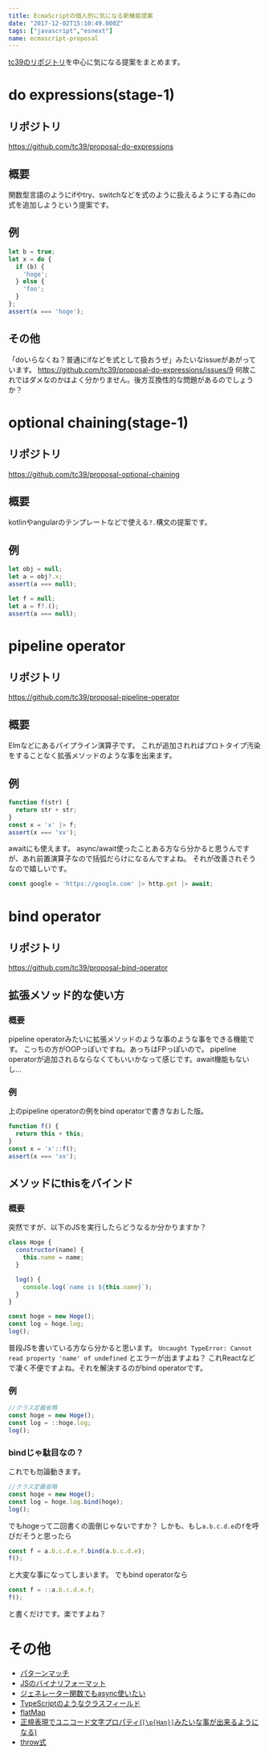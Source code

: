 ```yaml
---
title: EcmaScriptの個人的に気になる新機能提案
date: "2017-12-02T15:10:49.000Z"
tags: ["javascript","esnext"]
name: ecmascript-proposal
---
```

[tc39のリポジトリ](https://github.com/tc39)を中心に気になる提案をまとめます。

# do expressions(stage-1)
## リポジトリ
https://github.com/tc39/proposal-do-expressions

## 概要
関数型言語のようにifやtry、switchなどを式のように扱えるようにする為にdo式を追加しようという提案です。

## 例
```js
let b = true;
let x = do {
  if (b) {
    'hoge';
  } else {
    'foo';
  }
};
assert(x === 'hoge');
```

## その他
「doいらなくね？普通にifなどを式として扱おうぜ」みたいなissueがあがっています。
https://github.com/tc39/proposal-do-expressions/issues/9
何故これではダメなのかはよく分かりません。後方互換性的な問題があるのでしょうか？

# optional chaining(stage-1)
## リポジトリ
https://github.com/tc39/proposal-optional-chaining

## 概要
kotlinやangularのテンプレートなどで使える`?.`構文の提案です。

## 例
```js
let obj = null;
let a = obj?.x;
assert(a === null);
```

```js
let f = null;
let a = f?.();
assert(a === null);
```

# pipeline operator
## リポジトリ
https://github.com/tc39/proposal-pipeline-operator

## 概要
Elmなどにあるパイプライン演算子です。
これが追加されればプロトタイプ汚染をすることなく拡張メソッドのような事を出来ます。

## 例
```js
function f(str) {
  return str + str;
}
const x = 'x' |> f;
assert(x === 'xx');
```

awaitにも使えます。
async/await使ったことある方なら分かると思うんですが、あれ前置演算子なので括弧だらけになるんですよね。
それが改善されそうなので嬉しいです。

```js
const google = 'https://google.com' |> http.get |> await;
```

# bind operator
## リポジトリ
https://github.com/tc39/proposal-bind-operator

## 拡張メソッド的な使い方
### 概要
pipeline operatorみたいに拡張メソッドのような事のような事をできる機能です。
こっちの方がOOPっぽいですね。あっちはFPっぽいので。
pipeline operatorが追加されるならなくてもいいかなって感じです。await機能もないし…

### 例
上のpipeline operatorの例をbind operatorで書きなおした版。

```js
function f() {
  return this + this;
}
const x = 'x'::f();
assert(x === 'xx');
```

## メソッドにthisをバインド
### 概要
突然ですが、以下のJSを実行したらどうなるか分かりますか？

```js
class Hoge {
  constructor(name) {
    this.name = name;
  }

  log() {
    console.log(`name is ${this.name}`);
  }
}

const hoge = new Hoge();
const log = hoge.log;
log();
```

普段JSを書いている方なら分かると思います。
`Uncaught TypeError: Cannot read property 'name' of undefined`
とエラーが出ますよね？
これReactなどで凄く不便ですよね。それを解決するのがbind operatorです。

### 例
```js
//クラス定義省略
const hoge = new Hoge();
const log = ::hoge.log;
log();
```

### bindじゃ駄目なの？
これでも勿論動きます。

```js
//クラス定義省略
const hoge = new Hoge();
const log = hoge.log.bind(hoge);
log();
```

でもhogeって二回書くの面倒じゃないですか？
しかも、もし`a.b.c.d.e`の`f`を呼びだそうと思ったら

```js
const f = a.b.c.d.e.f.bind(a.b.c.d.e);
f();
```

と大変な事になってしまいます。
でもbind operatorなら

```js
const f = ::a.b.c.d.e.f;
f();
```

と書くだけです。楽ですよね？
# その他
* [パターンマッチ](https://github.com/tc39/proposal-pattern-matching)
* [JSのバイナリフォーマット](https://github.com/syg/ecmascript-binary-ast)
* [ジェネレーター関数でもasync使いたい](https://github.com/tc39/proposal-async-iteration)
* [TypeScriptのようなクラスフィールド](https://github.com/tc39/proposal-class-fields)
* [flatMap](https://github.com/tc39/proposal-flatMap)
* [正規表現でユニコード文字プロパティ(`[\p{Han}]`みたいな事が出来るようになる)](https://github.com/tc39/proposal-regexp-unicode-property-escapes)
* [throw式](https://github.com/tc39/proposal-throw-expressions)
